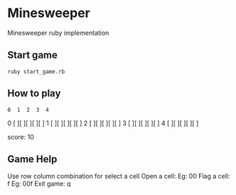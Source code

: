 # Minesweeper
Minesweeper ruby implementation

## Start game

```shell
ruby start_game.rb

```

## How to play

    0  1  2  3  4 

0  [ ][ ][ ][ ][ ]
1  [ ][ ][ ][ ][ ]
2  [ ][ ][ ][ ][ ]
3  [ ][ ][ ][ ][ ]
4  [ ][ ][ ][ ][ ]

score: 10

Game Help
----------
Use row column combination for select a cell
Open a cell: <rowcolumn>  Eg: 00
Flag a cell: <rowcolumn>f  Eg: 00f
Exit game: q
